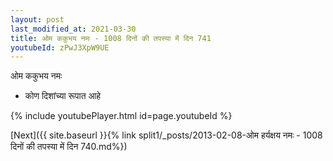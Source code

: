 ```yaml
---
layout: post
last_modified_at: 2021-03-30
title: ओम ककुभय नमः - 1008 दिनों की तपस्या में दिन 741
youtubeId: zPwJ3XpW9UE
---
```

 
 
 ओम ककुभय नमः  
 
 -  कोण दिशांच्या रूपात आहे 
 
  
 
  
 
 
 
 
 
 


{% include youtubePlayer.html id=page.youtubeId %}
 
[Next]({{ site.baseurl }}{% link  split1/_posts/2013-02-08-ओम हर्यक्षय नमः - 1008 दिनों की तपस्या में दिन 740.md%})
 
